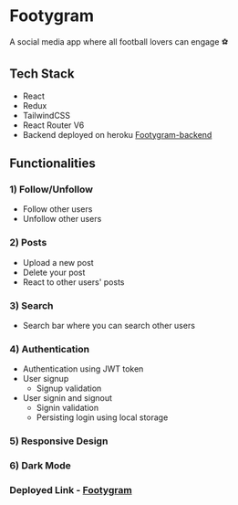 # Footygram
A social media app where all football lovers can engage ⚽

## Tech Stack
- React
- Redux
- TailwindCSS
- React Router V6
- Backend deployed on heroku [Footygram-backend](https://github.com/RajYeola/Footygram-backend)

## Functionalities
### 1) Follow/Unfollow
- Follow other users
- Unfollow other users

### 2) Posts
- Upload a new post
- Delete your post
- React to other users' posts

### 3) Search
- Search bar where you can search other users

### 4) Authentication
- Authentication using JWT token
- User signup
  - Signup validation
- User signin and signout
  - Signin validation
  - Persisting login using local storage
  
### 5) Responsive Design

### 6) Dark Mode

### Deployed Link - [Footygram](https://footygram.netlify.app/)
